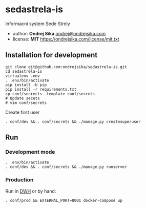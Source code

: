 # sedastrela-is

Informacni system Sede Strely

- author: __Ondrej Sika__ <ondrej@ondrejsika.com>
- license: __MIT__ <https://ondrejsika.com/license/mit.txt>

## Installation for development

```
git clone git@github.com:ondrejsika/sedastrela-is.git
cd sedastrela-is
virtualenv .env
. .env/bin/activate
pip install -U pip
pip install -r requirements.txt
cp conf/secrects--template conf/secrets
# Update secets
# vim conf/secrets
```

Create first user

```
. conf/dev && . conf/secrets && ./manage.py createsuperuser
```

## Run

### Development mode

```
. .env/bin/activate
. conf/dev && . conf/secrets && ./manage.py runserver
```

### Production

Run in [DWH](https://github.com/ondrejsika/dwh) or by hand:

```
. conf/prod && EXTERNAL_PORT=8001 docker-compose up
```
